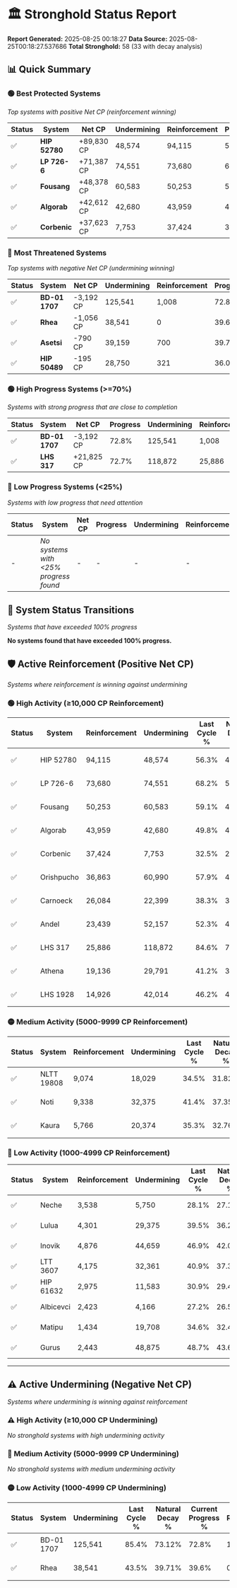 # 🏛️ Stronghold Status Report

**Report Generated:** 2025-08-25 00:18:27
**Data Source:** 2025-08-25T00:18:27.537686
**Total Stronghold:** 58 (33 with decay analysis)

## 📊 Quick Summary

### 🟢 **Best Protected Systems**
*Top systems with positive Net CP (reinforcement winning)*

| Status | System | Net CP | Undermining | Reinforcement | Progress |
|--------|--------|--------|-------------|---------------|----------|
| ✅ | **HIP 52780** | +89,830 CP | 48,574 | 94,115 | 51.4% |
| ✅ | **LP 726-6** | +71,387 CP | 74,551 | 73,680 | 60.7% |
| ✅ | **Fousang** | +48,378 CP | 60,583 | 50,253 | 53.0% |
| ✅ | **Algorab** | +42,612 CP | 42,680 | 43,959 | 45.5% |
| ✅ | **Corbenic** | +37,623 CP | 7,753 | 37,424 | 31.7% |

### 🔴 **Most Threatened Systems**
*Top systems with negative Net CP (undermining winning)*

| Status | System | Net CP | Undermining | Reinforcement | Progress |
|--------|--------|--------|-------------|---------------|----------|
| ✅ | **BD-01 1707** | -3,192 CP | 125,541 | 1,008 | 72.8% |
| ✅ | **Rhea** | -1,056 CP | 38,541 | 0 | 39.6% |
| ✅ | **Asetsi** | -790 CP | 39,159 | 700 | 39.7% |
| ✅ | **HIP 50489** | -195 CP | 28,750 | 321 | 36.0% |

### 🟢 **High Progress Systems (>=70%)**
*Systems with strong progress that are close to completion*

| Status | System | Net CP | Progress | Undermining | Reinforcement |
|--------|--------|--------|----------|-------------|---------------|
| ✅ | **BD-01 1707** | -3,192 CP | 72.8% | 125,541 | 1,008 |
| ✅ | **LHS 317** | +21,825 CP | 72.7% | 118,872 | 25,886 |

### 🔴 **Low Progress Systems (<25%)**
*Systems with low progress that need attention*

| Status | System | Net CP | Progress | Undermining | Reinforcement |
|--------|--------|--------|----------|-------------|---------------|
| - | *No systems with <25% progress found* | - | - | - | - |
## 🔄 System Status Transitions
*Systems that have exceeded 100% progress*

**No systems found that have exceeded 100% progress.**

## 🛡️ Active Reinforcement (Positive Net CP)
*Systems where reinforcement is winning against undermining*

### 🟢 High Activity (≥10,000 CP Reinforcement)

| Status | System | Reinforcement | Undermining | Last Cycle % | Natural Decay % | Current Progress % | Current CP | Net CP | Activity |
|--------|--------|---------------|-------------|--------------|-----------------|-------------------|------------|--------|----------|
| ✅ | HIP 52780 | 94,115 | 48,574 | 56.3% | 42.42% | 51.4% | 514,000 | +89,830 | 🟢 High Reinforcement |
| ✅ | LP 726-6 | 73,680 | 74,551 | 68.2% | 53.56% | 60.7% | 607,000 | +71,387 | 🟢 High Reinforcement |
| ✅ | Fousang | 50,253 | 60,583 | 59.1% | 48.16% | 53.0% | 530,000 | +48,378 | 🟢 High Reinforcement |
| ✅ | Algorab | 43,959 | 42,680 | 49.8% | 41.24% | 45.5% | 455,000 | +42,612 | 🟢 High Reinforcement |
| ✅ | Corbenic | 37,424 | 7,753 | 32.5% | 27.94% | 31.7% | 317,000 | +37,623 | 🟢 High Reinforcement |
| ✅ | Orishpucho | 36,863 | 60,990 | 57.9% | 48.31% | 51.8% | 518,000 | +34,941 | 🟢 High Reinforcement |
| ✅ | Carnoeck | 26,084 | 22,399 | 38.3% | 33.53% | 36.1% | 361,000 | +25,677 | 🟢 High Reinforcement |
| ✅ | Andel | 23,439 | 52,157 | 52.3% | 44.92% | 47.1% | 471,000 | +21,842 | 🟢 High Reinforcement |
| ✅ | LHS 317 | 25,886 | 118,872 | 84.6% | 70.52% | 72.7% | 727,000 | +21,825 | 🟢 High Reinforcement |
| ✅ | Athena | 19,136 | 29,791 | 41.2% | 36.36% | 38.2% | 382,000 | +18,427 | 🟢 High Reinforcement |
| ✅ | LHS 1928 | 14,926 | 42,014 | 46.2% | 40.71% | 42.0% | 420,000 | +12,914 | 🟢 High Reinforcement |

### 🟡 Medium Activity (5000-9999 CP Reinforcement)

| Status | System | Reinforcement | Undermining | Last Cycle % | Natural Decay % | Current Progress % | Current CP | Net CP | Activity |
|--------|--------|---------------|-------------|--------------|-----------------|-------------------|------------|--------|----------|
| ✅ | NLTT 19808 | 9,074 | 18,029 | 34.5% | 31.82% | 32.7% | 327,000 | +8,752 | 🟡 Medium Reinforcement |
| ✅ | Noti | 9,338 | 32,375 | 41.4% | 37.35% | 38.2% | 382,000 | +8,529 | 🟡 Medium Reinforcement |
| ✅ | Kaura | 5,766 | 20,374 | 35.3% | 32.76% | 33.3% | 332,999 | +5,437 | 🟡 Medium Reinforcement |

### 🔴 Low Activity (1000-4999 CP Reinforcement)

| Status | System | Reinforcement | Undermining | Last Cycle % | Natural Decay % | Current Progress % | Current CP | Net CP | Activity |
|--------|--------|---------------|-------------|--------------|-----------------|-------------------|------------|--------|----------|
| ✅ | Neche | 3,538 | 5,750 | 28.1% | 27.13% | 27.5% | 275,000 | +3,710 | 🔵 Low Reinforcement |
| ✅ | Lulua | 4,301 | 29,375 | 39.5% | 36.23% | 36.6% | 366,000 | +3,691 | 🔵 Low Reinforcement |
| ✅ | Inovik | 4,876 | 44,659 | 46.9% | 42.04% | 42.4% | 424,000 | +3,568 | 🔵 Low Reinforcement |
| ✅ | LTT 3607 | 4,175 | 32,361 | 40.9% | 37.36% | 37.7% | 377,000 | +3,410 | 🔵 Low Reinforcement |
| ✅ | HIP 61632 | 2,975 | 11,583 | 30.9% | 29.40% | 29.7% | 297,000 | +3,011 | 🔵 Low Reinforcement |
| ✅ | Albicevci | 2,423 | 4,166 | 27.2% | 26.53% | 26.8% | 268,000 | +2,681 | 🔵 Low Reinforcement |
| ✅ | Matipu | 1,434 | 19,708 | 34.6% | 32.49% | 32.6% | 326,000 | +1,102 | 🔵 Low Reinforcement |
| ✅ | Gurus | 2,443 | 48,875 | 48.7% | 43.69% | 43.8% | 437,999 | +1,062 | 🔵 Low Reinforcement |


---

## ⚠️ Active Undermining (Negative Net CP)
*Systems where undermining is winning against reinforcement*

### ⚠️ High Activity (≥10,000 CP Undermining)

*No stronghold systems with high undermining activity*

### 🔶 Medium Activity (5000-9999 CP Undermining)

*No stronghold systems with medium undermining activity*

### 🟡 Low Activity (1000-4999 CP Undermining)

| Status | System | Undermining | Last Cycle % | Natural Decay % | Current Progress % | Reinforcement | Current CP | Net CP | Activity |
|--------|--------|-------------|--------------|-----------------|-------------------|---------------|------------|--------|----------|
| ✅ | BD-01 1707 | 125,541 | 85.4% | 73.12% | 72.8% | 1,008 | 728,000 | -3,192 | 🟡 Low Undermining |
| ✅ | Rhea | 38,541 | 43.5% | 39.71% | 39.6% | 0 | 396,000 | -1,056 | 🟡 Low Undermining |
